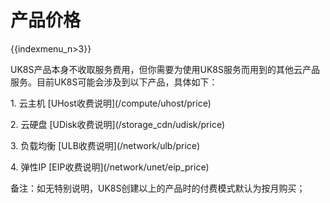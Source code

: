 # 产品价格

{{indexmenu_n>3}}

UK8S产品本身不收取服务费用，但你需要为使用UK8S服务而用到的其他云产品服务。目前UK8S可能会涉及到以下产品，具体如下：

1\. 云主机 \[UHost收费说明\](/compute/uhost/price)

2\. 云硬盘 \[UDisk收费说明\](/storage\_cdn/udisk/price)

3\. 负载均衡 \[ULB收费说明\](/network/ulb/price)

4\. 弹性IP \[EIP收费说明\](/network/unet/eip\_price)

备注：如无特别说明，UK8S创建以上的产品时的付费模式默认为按月购买；
